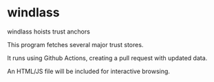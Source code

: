 # windlass
windlass hoists trust anchors

This program fetches several major trust stores.

It runs using Github Actions, creating a pull request with updated data.

An HTML/JS file will be included for interactive browsing.
